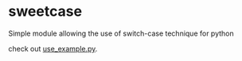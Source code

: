 # sweetcase
Simple module allowing the use of switch-case technique for python

check out [use_example.py](https://github.com/niryarden/sweetcase/blob/master/use_example.py).